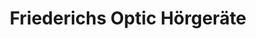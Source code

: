 ---
title: "Friederichs Optic Hörgeräte"
url: /oberkirch/friederichs-optic-hoergeraete/
shop: Optiker
---
